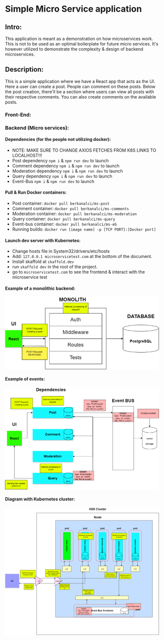 # Simple Micro Service application

## Intro:

This application is meant as a demonstration on how microservices work. This is not to be used as an optimal boilerplate for future micro services. It's however utilized to demonstrate the complexity & design of backend microservices.

## Description:

This is a simple application where we have a React app that acts as the UI. Here a user can create a post. People can comment on these posts. Below the post creation, there'll be a section where users can view all posts with their respective comments. You can also create comments on the available posts.

### Front-End:

### Backend (Micro services):

#### Dependencies (for the people not utilizing docker):

-   NOTE: MAKE SURE TO CHANGE AXIOS FETCHES FROM K8S LINKS TO LOCALHOST!!!
-   Post dependency `npm i` & `npm run dev` to launch
-   Comment dependency `npm i` & `npm run dev` to launch
-   Moderation dependency `npm i` & `npm run dev` to launch
-   Query dependency `npm i` & `npm run dev` to launch
-   Event-Bus `npm i` & `npm run dev` to launch

#### Pull & Run Docker containers:

-   Post container: `docker pull berkanalci/ms-post`
-   Comment container: `docker pull berkanalci/ms-comments`
-   Moderation container: `docker pull berkanalci/ms-moderation`
-   Query container: `docker pull berkanalci/ms-query`
-   Event-bus container: `docker pull berkanalci/ms-eb`
-   Running builds: `docker run [image name] -p [TCP PORT]:[Docker port]`

#### Launch dev server with Kubernetes:

-   Change hosts file in System32/drivers/etc/hosts
-   Add: `127.0.0.1 microservicetest.com` at the bottom of the document.
-   Install skaffold at `skaffold.dev`
-   run `skaffold dev` in the root of the project.
-   go to `microservicetest.com` to see the frontend & interact with the microservice test

#### Example of a monolithic backend:

![Diagram monolithic](https://github.com/berkan-alci/node.js-microservices-explained/blob/main/readme-images/Monolithic-Monolithic.png)

#### Example of events:

![Diagram event](https://github.com/berkan-alci/node.js-microservices-explained/blob/main/readme-images/Service-explanantion.png)

#### Diagram with Kubernetes cluster:

![Diagram K8S event](https://github.com/berkan-alci/node.js-microservices-explained/blob/main/readme-images/service-k8s.explained-k8s.png)
